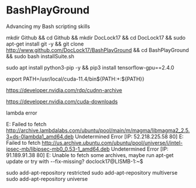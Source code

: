 # BashPlayGround
Advancing my Bash scripting skills

mkdir Github && cd Github && mkdir DocLock17 && cd DocLock17 && sudo apt-get install git -y && git clone http://www.github.com/DocLock17/BashPlayGround && cd BashPlayGround && sudo bash installSuite.sh



sudo apt install python3-pip -y && pip3 install tensorflow-gpu==2.4.0

export PATH=/usr/local/cuda-11.4/bin${PATH:+:${PATH}}


https://developer.nvidia.com/rdp/cudnn-archive

https://developer.nvidia.com/cuda-downloads

lambda error

E: Failed to fetch http://archive.lambdalabs.com/ubuntu/pool/main/m/magma/libmagma2_2.5.3+ds-0lambda1_amd64.deb  Undetermined Error [IP: 52.218.225.58 80]
E: Failed to fetch http://us.archive.ubuntu.com/ubuntu/pool/universe/i/intel-ipsec-mb/libipsec-mb0_0.53-1_amd64.deb  Undetermined Error [IP: 91.189.91.38 80]
E: Unable to fetch some archives, maybe run apt-get update or try with --fix-missing?
doclock17@LISMB-1:~$ 

sudo add-apt-repository restricted
sudo add-apt-repository multiverse
sudo add-apt-repository universe
